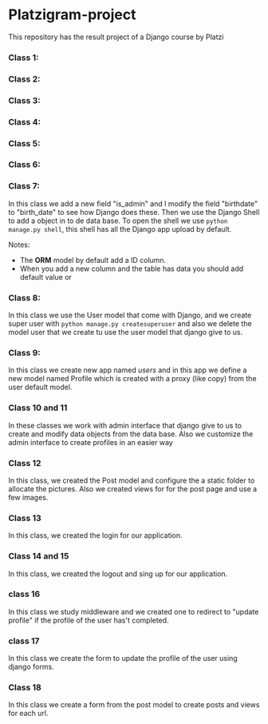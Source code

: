 # Platzigram-project
This repository has the result project of a Django course
by Platzi


### Class 1:
### Class 2:
### Class 3:
### Class 4:
### Class 5:
### Class 6:
### Class 7:
In this class we add a new field "is_admin" and I modify the field
"birthdate" to "birth_date" to see how Django does these.
Then we use the Django Shell to add a object in to de data base.
To open the shell we use `python manage.py shell`, this shell has
all the Django app upload by default.

Notes:
- The **ORM** model by default add a ID column.
- When you add a new column and the table has data you should add default value or

### Class 8:

In this class we use the User model that come with Django, and we
create super user with `python manage.py createsuperuser` and also
we delete the model user that we create tu use the user model that
django give to us.

### Class 9:

In this class we create new app named _users_ and in this app we
define a new model named Profile which is created with a proxy
(like copy) from the user default model.

### Class 10 and 11

In these classes we work with admin interface that django give to
us to create and modify data objects from the data base. Also we
customize the admin interface to create profiles in an easier way

### Class 12
In this class, we created the Post model and configure the a
static folder to allocate the pictures. Also we created views for
for the post page and use a few images.

### Class 13
In this class, we created the login for our application.

### Class 14 and 15

In this class, we created the logout and sing up for our
application.

### class 16
In this class we study middleware and we created one to redirect
to "update profile" if the profile of the user has't completed.

### class 17
In this class we create the form to update the profile of the
user using django forms.

### Class 18
In this class we create a form from the post model to
create posts and views for each url.
